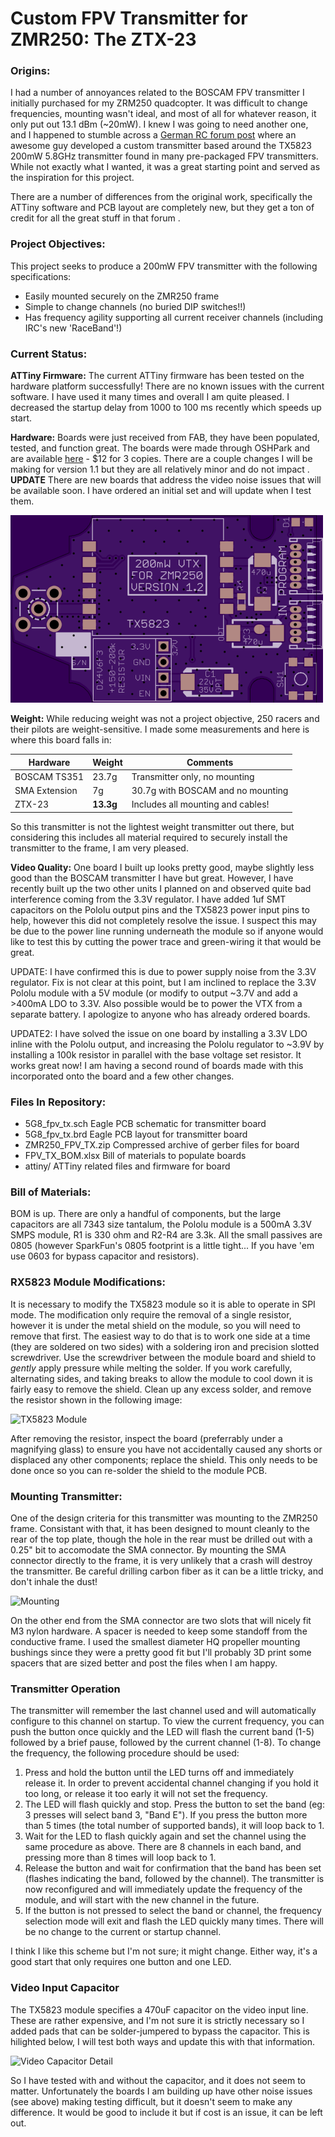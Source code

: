 # Custom FPV Transmitter for ZMR250: The ZTX-23

### Origins:

I had a number of annoyances related to the BOSCAM FPV transmitter I initially purchased for my ZRM250 quadcopter. It was difficult to change frequencies, mounting wasn't ideal, and most of all for whatever reason, it only put out 13.1 dBm (~20mW). I knew I was going to need another one, and I happened to stumble across a [German RC forum post](http://fpv-treff.de/viewtopic.php?f=23&t=5974) where an awesome guy developed a custom transmitter based around the TX5823 200mW 5.8GHz transmitter found in many pre-packaged FPV transmitters. While not exactly what I wanted, it was a great starting point and served as the inspiration for this project.

There are a number of differences from the original work, specifically the ATTiny software and PCB layout are completely new, but they get a ton of credit for all the great stuff in that forum .

### Project Objectives:

This project seeks to produce a 200mW FPV transmitter with the following specifications:

- Easily mounted securely on the ZMR250 frame
- Simple to change channels (no buried DIP switches!!)
- Has frequency agility supporting all current receiver channels (including IRC's new 'RaceBand'!)

### Current Status:

**ATTiny Firmware:** The current ATTiny firmware has been tested on the hardware platform successfully! There are no known issues with the current software. I have used it many times and overall I am quite pleased. I decreased the startup delay from 1000 to 100 ms recently which speeds up start.

**Hardware:** Boards were just received from FAB, they have been populated, tested, and function great. The boards were made through OSHPark and are available [here](https://oshpark.com/shared_projects/drxYzrrf) - $12 for 3 copies. There are a couple changes I will be making for version 1.1 but they are all relatively minor and do not impact . **UPDATE** There are new boards that address the video noise issues that will be available soon. I have ordered an initial set and will update when I test them.

![ZMR250 PCB Front](pictures/zmr250_board_v1_front.png "ZMR250 PCB Front")

**Weight:** While reducing weight was not a project objective, 250 racers and their pilots are weight-sensitive. I made some measurements and here is where this board falls in:

| Hardware     | Weight   | Comments                         |
|--------------|----------|----------------------------------|
|BOSCAM TS351  |23.7g     |Transmitter only, no mounting     |
|SMA Extension |7g        |30.7g with BOSCAM and no mounting |
|ZTX-23        |**13.3g** |Includes all mounting and cables! |

So this transmitter is not the lightest weight transmitter out there, but considering this includes all material required to securely install the transmitter to the frame, I am very pleased.

**Video Quality:** One board I built up looks pretty good, maybe slightly less good than the BOSCAM transmitter I have but great. However, I have recently built up the two other units I planned on and observed quite bad interference coming from the 3.3V regulator. I have added 1uf SMT capacitors on the Pololu output pins and the TX5823 power input pins to help, however this did not completely resolve the issue. I suspect this may be due to the power line running underneath the module so if anyone would like to test this by cutting the power trace and green-wiring it that would be great.

UPDATE: I have confirmed this is due to power supply noise from the 3.3V regulator. Fix is not clear at this point, but I am inclined to replace the 3.3V Pololu module with a 5V module (or modify to output ~3.7V and add a >400mA LDO to 3.3V. Also possible would be to power the VTX from a separate battery. I apologize to anyone who has already ordered boards.

UPDATE2: I have solved the issue on one board by installing a 3.3V LDO inline with the Pololu output, and increasing the Pololu regulator to ~3.9V by installing a 100k resistor in parallel with the base voltage set resistor. It works great now! I am having a second round of boards made with this incorporated onto the board and a few other changes.

### Files In Repository:

- 5G8_fpv_tx.sch		Eagle PCB schematic for transmitter board
- 5G8_fpv_tx.brd		Eagle PCB layout for transmitter board
- ZMR250_FPV_TX.zip		Compressed archive of gerber files for board
- FPV_TX_BOM.xlsx		Bill of materials to populate boards
- attiny/			ATTiny related files and firmware for board

### Bill of Materials:

BOM is up. There are only a handful of components, but the large capacitors are all 7343 size tantalum, the Pololu module is a 500mA 3.3V SMPS module, R1 is 330 ohm and R2-R4 are 3.3k. All the small passives are 0805 (however SparkFun's 0805 footprint is a little tight... If you have 'em use 0603 for bypass capacitor and resistors).

### RX5823 Module Modifications:

It is necessary to modify the TX5823 module so it is able to operate in SPI mode. The modification only require the removal of a single resistor, however it is under the metal shield on the module, so you will need to remove that first. The easiest way to do that is to work one side at a time (they are soldered on two sides) with a soldering iron and precision slotted screwdriver. Use the screwdriver between the module board and shield to *gently* apply pressure while melting the solder. If you work carefully, alternating sides, and taking breaks to allow the module to cool down it is fairly easy to remove the shield. Clean up any excess solder, and remove the resistor shown in the following image:

![TX5823 Module](pictures/tx5823_SPI_mod.jpg "RX5823 with shield removed")

After removing the resistor, inspect the board (preferrably under a magnifying glass) to ensure you have not accidentally caused any shorts or displaced any other components; replace the shield. This only needs to be done once so you can re-solder the shield to the module PCB.

### Mounting Transmitter:

One of the design criteria for this transmitter was mounting to the ZMR250 frame. Consistant with that, it has been designed to mount cleanly to the rear of the top plate, though the hole in the rear must be drilled out with a 0.25" bit to accomodate the SMA connector. By mounting the SMA connector directly to the frame, it is very unlikely that a crash will destroy the transmitter. Be careful drilling carbon fiber as it can be a little tricky, and don't inhale the dust!

![Mounting](pictures/fpv_tx_mounted.jpg "Mounting FPV Transmitter")

On the other end from the SMA connector are two slots that will nicely fit M3 nylon hardware. A spacer is needed to keep some standoff from the conductive frame. I used the smallest diameter HQ propeller mounting bushings since they were a pretty good fit but I'll probably 3D print some spacers that are sized better and post the files when I am happy.

### Transmitter Operation

The transmitter will remember the last channel used and will automatically configure to this channel on startup. To view the current frequency, you can push the button once quickly and the LED will flash the current band (1-5) followed by a brief pause, followed by the current channel (1-8). To change the frequency, the following procedure should be used:

1. Press and hold the button until the LED turns off and immediately release it. In order to prevent accidental channel changing if you hold it too long, or release it too early it will not set the frequency.
2. The LED will flash quickly and stop. Press the button to set the band (eg: 3 presses will select band 3, "Band E"). If you press the button more than 5 times (the total number of supported bands), it will loop back to 1.
3. Wait for the LED to flash quickly again and set the channel using the same procedure as above. There are 8 channels in each band, and pressing more than 8 times will loop back to 1.
4. Release the button and wait for confirmation that the band has been set (flashes indicating the band, followed by the channel). The transmitter is now reconfigured and will immediately update the frequency of the module, and will start with the new channel in the future.
5. If the button is not pressed to select the band or channel, the frequency selection mode will exit and flash the LED quickly many times. There will be no change to the current or startup channel.

I think I like this scheme but I'm not sure; it might change. Either way, it's a good start that only requires one button and one LED.

### Video Input Capacitor

The TX5823 module specifies a 470uF capacitor on the video input line. These are rather expensive, and I'm not sure it is strictly necessary so I added pads that can be solder-jumpered to bypass the capacitor. This is hilighted below, I will test both ways and update this with that information.

![Video Capacitor Detail](pictures/video_capacitor.png "Video Capacitor Detail")

So I have tested with and without the capacitor, and it does not seem to matter. Unfortunately the boards I am building up have other noise issues (see above) making testing difficult, but it doesn't seem to make any difference. It would be good to include it but if cost is an issue, it can be left out.
